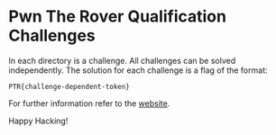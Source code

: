 # Pwn The Rover Qualification Challenges

In each directory is a challenge.
All challenges can be solved independently.
The solution for each challenge is a flag of the format:

```
PTR{challenge-dependent-token}
```

For further information refer to the [website](https://pwn-the-rover.space/).

Happy Hacking!
